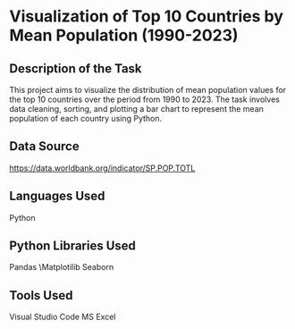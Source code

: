 # Visualization of Top 10 Countries by Mean Population (1990-2023)
## Description of the Task
This project aims to visualize the distribution of mean population values for the top 10 countries over the period from 1990 to 2023. The task involves data cleaning, sorting, and plotting a bar chart to represent the mean population of each country using Python.
## Data Source
https://data.worldbank.org/indicator/SP.POP.TOTL 
## Languages Used 
Python
## Python  Libraries Used
Pandas
\Matplotilib
Seaborn
## Tools Used
Visual Studio Code
MS Excel
